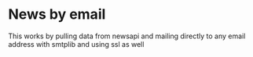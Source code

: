 # News by email

This works by pulling data from newsapi and mailing directly to any email address with smtplib and using ssl as well